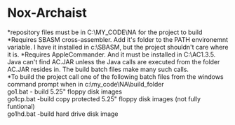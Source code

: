 # Nox-Archaist
*repository files must be in C:\MY_CODE\NA for the project to build  
*Requires SBASM cross-assembler. Add it's folder to the PATH environemnt variable. I have it installed in c:\SBASM, but the project shouldn't care where it is.
*Requires AppleCommander. And it must be installed in C:\AC1.3.5. Java can't find AC.JAR unless the Java calls are executed from the folder AC.JAR resides in. The build batch files make many such calls.   
*To build the project call one of the following batch files from the windows command prompt when in c:\my_code\NA\build_folder  
      go1.bat  - build 5.25" floppy disk images  
      go1cp.bat -build copy protected 5.25" floppy disk images (not fully funtional)  
      go1hd.bat -build hard drive disk image  
      

